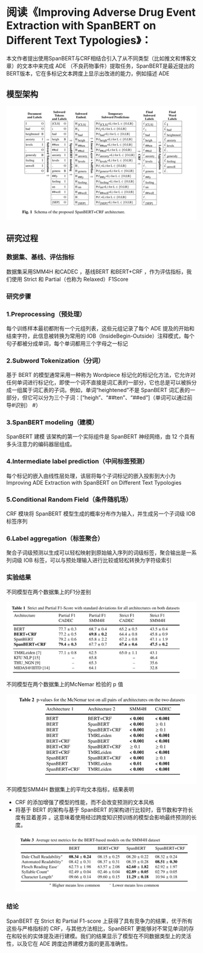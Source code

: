 # 阅读《Improving Adverse Drug Event Extraction with SpanBERT on Different Text Typologies》：

本文作者提出使用SpanBERT与CRF相结合引入了从不同类型（比如推文和博客文章）的文本中来完成 ADE （不良药物事件）提取任务，SpanBERT是最近提出的 BERT版本，它在多标记文本跨度上显示出改进的能力，例如描述 ADE

## 模型架构
  ![基于流水线的方法](https://raw.githubusercontent.com/Gun-God/PublicRes/main/img/span1.png)
  <br>
## 研究过程
### 数据集、基线、评估指标
 数据集采用SMM4H 和CADEC ，基线BERT 和BERT+CRF ，作为评估指标，我们使用 Strict 和 Partial（也称为 Relaxed）F1Score
### 研究步骤
### 1.Preprocessing（预处理）
每个训练样本最初都附有一个元组列表，这些元组记录了每个 ADE 提及的开始和结束字符，此信息被转换为常用的 IOB（InsideBegin-Outside）注释模式，每个句子都被分成单词，每个单词都用三个字母之一标记
### 2.Subword Tokenization（分词）
基于 BERT 的模型通常采用一种称为 Wordpiece 标记化的标记化方法，它允许对任何单词进行标记化，即使一个词不直接是词汇表的一部分，它也总是可以被拆分成一组属于词汇表的子词。例如，单词“heightened”不是 SpanBERT 词汇表的一部分，但它可以分为三个子词：[“heigh”、“##ten”、“##ed”]（单词可以通过前导#识别） #）
### 3.SpanBERT modeling（建模）
SpanBERT 建模 该架构的第一个实际组件是 SpanBERT 神经网络，由 12 个具有多头注意力的编码器层组成。
### 4.Intermediate label prediction（中间标签预测）
每个标记的嵌入由线性层处理，该层将每个子词标记的嵌入投影到大小为 Improving ADE Extraction with SpanBERT on Different Text Typologies
### 5.Conditional Random Field（条件随机场）
CRF 模块将 SpanBERT 模型生成的概率分布作为输入，并生成另一个子词级 IOB 标签序列
### 6.Label aggregation（标签聚合）
聚合子词级预测以生成可以轻松映射到原始输入序列的词级标签，聚合输出是一系列词级 IOB 标签，可以与预处理输入进行比较或轻松转换为字符级索引

### 实验结果
不同模型在两个数据集上的F1分差别
<br><br>
  ![基于流水线的方法](https://raw.githubusercontent.com/Gun-God/PublicRes/main/img/span2.png)
  <br>
不同模型在两个数据集上的McNemar 检验的 p 值
<br><br>
  ![基于流水线的方法](https://raw.githubusercontent.com/Gun-God/PublicRes/main/img/span3.png)
  <br>
不同模型SMM4H 数据集上的平均文本指标，结果表明
* CRF 的添加增强了模型的性能，而不会改变预测的文本风格
* 将基于 BERT 的架构与基于 SpanBERT 的架构进行比较时，音节数和字符长度有显着差异 。这意味着使用经过跨度知识预训练的模型会影响最终预测的长度。
<br><br>
  ![基于流水线的方法](https://raw.githubusercontent.com/Gun-God/PublicRes/main/img/span4.png)
  <br>

### 结论
SpanBERT 在 Strict 和 Partial F1-score 上获得了具有竞争力的结果，优于所有这些与严格指标的 CRF，与其他方法相比，SpanBERT 更能够对不常见单词的存在和较长的实体提及进行建模。我们的结果显示了模型在不同数据类型上的灵活性，以及​​它在 ADE 跨度边界建模方面的更高准确性。